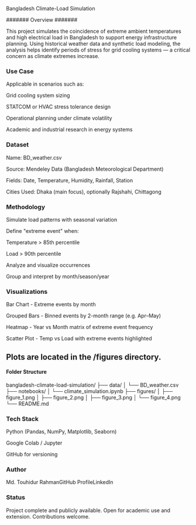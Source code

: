 Bangladesh Climate-Load Simulation

####### Overview  #######

This project simulates the coincidence of extreme ambient temperatures and high electrical load in Bangladesh to support energy infrastructure planning. Using historical weather data and synthetic load modeling, the analysis helps identify periods of stress for grid cooling systems — a critical concern as climate extremes increase.

### Use Case

Applicable in scenarios such as:

Grid cooling system sizing

STATCOM or HVAC stress tolerance design

Operational planning under climate volatility

Academic and industrial research in energy systems

### Dataset

Name: BD_weather.csv

Source: Mendeley Data (Bangladesh Meteorological Department)

Fields: Date, Temperature, Humidity, Rainfall, Station

Cities Used: Dhaka (main focus), optionally Rajshahi, Chittagong

###  Methodology

Simulate load patterns with seasonal variation

Define "extreme event" when:

Temperature > 85th percentile

Load > 90th percentile

Analyze and visualize occurrences

Group and interpret by month/season/year


###  Visualizations


Bar Chart  - Extreme events by month

Grouped Bars  - Binned events by 2-month range (e.g. Apr–May)

Heatmap  - Year vs Month matrix of extreme event frequency

Scatter Plot  - Temp vs Load with extreme events highlighted

## Plots are located in the /figures directory.


#### Folder Structure

bangladesh-climate-load-simulation/
├── data/
│   └── BD_weather.csv
├── notebooks/
│   └── climate_simulation.ipynb
├── figures/
│   ├── figure_1.png
│   ├── figure_2.png
│   ├── figure_3.png
│   └── figure_4.png
└── README.md

### Tech Stack

Python (Pandas, NumPy, Matplotlib, Seaborn)

Google Colab / Jupyter

GitHub for versioning

### Author

Md. Touhidur RahmanGitHub ProfileLinkedIn

### Status

Project complete and publicly available. Open for academic use and extension. Contributions welcome.
